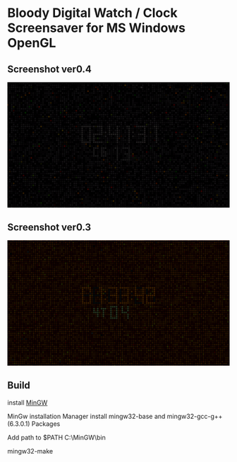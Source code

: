 
# Bloody Digital Watch / Clock Screensaver for MS Windows OpenGL


## Screenshot ver0.4
![screensot1](screenshot_ver0.4.gif  "Screenshot ver0.4")

## Screenshot ver0.3
![screensot1](screenshot_ver0.3.png  "Screenshot ver0.3")


## Build
install [MinGW](https://sourceforge.net/projects/mingw/)

MinGw installation Manager install mingw32-base and mingw32-gcc-g++ (6.3.0.1) Packages

Add path to $PATH C:\MinGW\bin

mingw32-make

